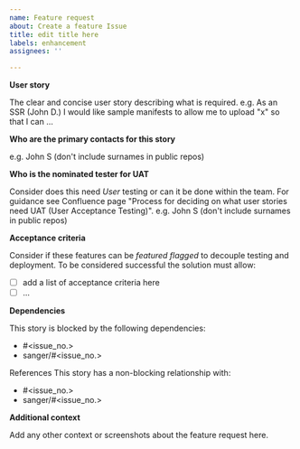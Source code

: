 ```yaml
---
name: Feature request
about: Create a feature Issue
title: edit title here
labels: enhancement
assignees: ''

---
```


**User story**

The clear and concise user story describing what is required. e.g. As an SSR (John D.) I would like sample manifests to allow me to upload "x" so that I can ...

**Who are the primary contacts for this story**

e.g. John S (don't include surnames in public repos)

**Who is the nominated tester for UAT**

Consider does this need _User_ testing or can it be done within the team. For guidance see Confluence page "Process for deciding on what user stories need UAT (User Acceptance Testing)".
e.g. John S (don't include surnames in public repos)

**Acceptance criteria**

Consider if these features can be _featured flagged_ to decouple testing and deployment.
To be considered successful the solution must allow:
- [ ] add a list of acceptance criteria here
- [ ] ...

**Dependencies**

This story is blocked by the following dependencies:
- #<issue_no.>
- sanger/<repo>#<issue_no.>

References
This story has a non-blocking relationship with:
- #<issue_no.>
- sanger/<repo>#<issue_no.>

**Additional context**

Add any other context or screenshots about the feature request here.
